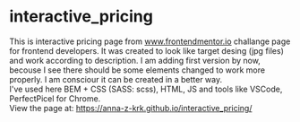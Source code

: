 # interactive_pricing
This is interactive pricing page from www.frontendmentor.io challange page for frontend developers. It was created to look like target desing (jpg files) and work according to description.  I am adding first version by now, becouse I see there should be some elements changed to work more properly. I am consciour it can be created in a better way.  
I've used here BEM + CSS (SASS: scss), HTML, JS and tools like VSCode, PerfectPicel for Chrome.  
View the page at: https://anna-z-krk.github.io/interactive_pricing/
